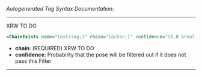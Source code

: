 _Autogenerated Tag Syntax Documentation:_

---
XRW TO DO

```xml
<ChainExists name="(&string;)" chain="(&char;)" confidence="(1.0 &real;)" />
```

-   **chain**: (REQUIRED) XRW TO DO
-   **confidence**: Probability that the pose will be filtered out if it does not pass this Filter

---
